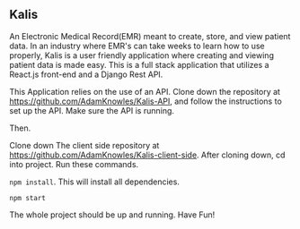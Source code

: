 ## Kalis

An Electronic Medical Record(EMR) meant to create, store, and view patient data. In an industry where EMR's can take weeks to learn how to use properly, Kalis is a user friendly application where creating and viewing patient data is made easy. This is a full stack application that utilizes a React.js front-end and a Django Rest API. 


This Application relies on the use of an API. Clone down the repository at https://github.com/AdamKnowles/Kalis-API, and follow the instructions to set up the API. Make sure the API is running.


Then.


Clone down The client side repository at https://github.com/AdamKnowles/Kalis-client-side. After cloning down, cd into project. Run these commands.


```npm install```. This will install all dependencies.


```npm start```


The whole project should be up and running. Have Fun!

